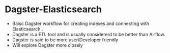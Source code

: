 # Dagster-Elasticsearch
- Baisc Dagster workflow for creating indexes and connecting with Elasticsearch .
- Dagster is a ETL tool and is usually considererd to be better than Airflow.
- Dagster is said to be more user/Developer friendly
- Will explore Dagster more closely
